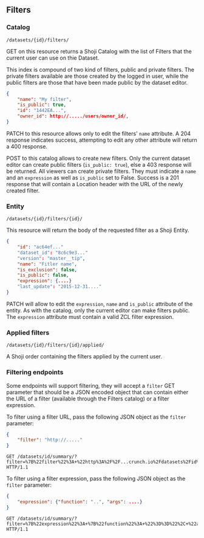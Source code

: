 ## Filters

### Catalog

`/datasets/{id}/filters/`

GET on this resource returns a Shoji Catalog with the list of Filters that the
current user can use on thie Dataset.

This index is compound of two kind of filters, public and private filters.
The private filters available are those created by the logged in user, while
the public filters are those that have been made public by the dataset editor.

```json
{
    "name": "My filter",
    "is_public": true,
    "id": "1442EA...",
    "owner_id": http://...../users/owner_id/,
}
```

PATCH to this resource allows only to edit the filters' `name` attribute.
A 204 response indicates success, attempting to edit any other attribute will
return a 400 response.


POST to this catalog allows to create new filters. Only the current dataset
editor can create public filters (`is_public: true`), else a 403 response will
be returned.
All viewers can create private filters. They must indicate a `name` and an 
`expression` as well as `is_public` set to False. Success is a 201 response
that will contain a Location header with the URL of the newly created filter.

### Entity

`/datasets/{id}/filters/{id}/`

This resource will return the body of the requested filter as a Shoji Entity.

```json
{
    "id": "ac64ef..."
    "dataset_id": "8c6c9e3..."
    "version": "master__tip",
    "name": "Fitler name",
    "is_exclusion": false,
    "is_public": false,
    "expression": {....}
    "last_update": "2015-12-31...."
}
```

PATCH will allow to edit the `expression`, `name` and `is_public` attribute of
the entity. As with the catalog, only the current editor can make filters public.
The `expression` attribute must contain a valid ZCL filter expression.


### Applied filters

`/datasets/{id}/filters/{id}/applied/`

A Shoji order containing the filters applied by the current user.


### Filtering endpoints

Some endpoints will support filtering, they will accept a `filter` GET parameter
that should be a JSON encoded object that can contain either the URL of a filter
(available through the Filters catalog) or a filter expression.

To filter using a filter URL, pass the following JSON object as the `filter` 
parameter:

```json
{
    "filter": "http://....."
}
```

```http
GET /datasets/id/summary/?filter=%7B%22filter%22%3A+%22http%3A%2F%2F...crunch.io%2Fdatasets%2Fid%2Ffilters%2Fid%2F%22%7D HTTP/1.1
```

To filter using a filter expression, pass the following JSON object as the 
`filter` parameter:

```json
{
    "expression": {"function": "..", "args": ....}
}
```


```http
GET /datasets/id/summary/?filter=%7B%22expression%22%3A+%7B%22function%22%3A+%22%3D%3D%22%2C+%22args%22%3A+%5B%7B%22variable%22%3A+%22id%22%7D%2C+%7B%22value%22%3A+%22xx%22%7D%5D%7D%7D HTTP/1.1
```

